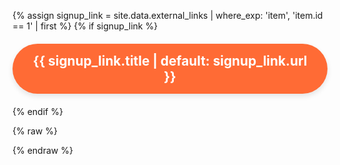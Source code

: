 <!-- Add a link that points to the sign up page on Eventbrite -->
{% assign signup_link = site.data.external_links | where_exp: 'item', 'item.id == 1' | first %}
{% if signup_link %}
<div class="signup-cta">
  <a href="{{ signup_link.url }}" target="_blank" class="signup-button">
    {{ signup_link.title | default: signup_link.url }}
  </a>
</div>

{% endif %}

{% raw %}
<!-- STYLES -->
<style>
  .signup-cta {
  text-align: center;
  margin: 20px 0;
}

.signup-button {
  display: inline-block;
  background-color: #ff6b35; /* Orange - energetic and eye-catching */
  color: white;
  font-size: 1.3rem;
  font-weight: bold;
  padding: 15px 30px;
  border-radius: 50px;
  text-decoration: none;
  box-shadow: 0 4px 8px rgba(0,0,0,0.1);
  transition: all 0.3s ease;
}

.signup-button:hover {
  background-color: #e85a2a;
  transform: translateY(-2px);
  box-shadow: 0 6px 12px rgba(0,0,0,0.15);
}
</style>

{% endraw %}